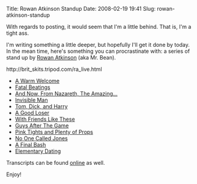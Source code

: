 Title: Rowan Atkinson Standup
Date: 2008-02-19 19:41
Slug: rowan-atkinson-standup

With regards to posting, it would seem that I'm a little behind. That
is, I'm a tight ass.

I'm writing something a little deeper, but hopefully I'll get it done by
today. In the mean time, here's something you can procrastinate with: a
series of stand up by [Rowan
Atkinson](http://en.wikipedia.org/wiki/Rowan_Atkinson) (aka Mr. Bean).

http://brit\_skits.tripod.com/ra\_live.html

-   [A Warm Welcome](http://www.youtube.com/watch?v=rC6UrMTC73A)
-   [Fatal Beatings](http://www.youtube.com/watch?v=YBeguUvuDzs)
-   [And Now, From Nazareth, The
    Amazing...](http://www.youtube.com/watch?v=vt4MSQQ8LPo)
-   [Invisible Man](http://www.youtube.com/watch?v=ARYxfKaTwBA)
-   [Tom, Dick, and Harry](http://www.youtube.com/watch?v=pWqQ3K2X1Es)
-   [A Good Loser](http://www.youtube.com/watch?v=NfD2JFfwxLY)
-   [With Friends Like
    These](http://www.youtube.com/watch?v=G4t03uBWYCw)
-   [Guys After The Game](http://www.youtube.com/watch?v=80XA5Epa6GA)
-   [Pink Tights and Plenty of
    Props](http://www.youtube.com/watch?v=8AWHzO2c8gc)
-   [No One Called Jones](http://www.youtube.com/watch?v=ccPxKX48wEc)
-   [A Final Bash](http://www.youtube.com/watch?v=CFRm7fDzFOI)
-   [Elementary Dating](http://www.youtube.com/watch?v=2D4KTXkbyto)

Transcripts can be found
[online](http://brit_skits.tripod.com/ra_live.html) as well.

Enjoy!

